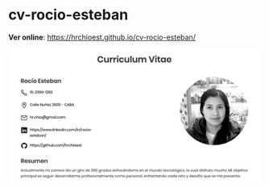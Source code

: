 # cv-rocio-esteban


**Ver online**: https://hrchioest.github.io/cv-rocio-esteban/

![CV](https://raw.githubusercontent.com/hrchioest/cv-rocio-esteban/master/media/print.png)
